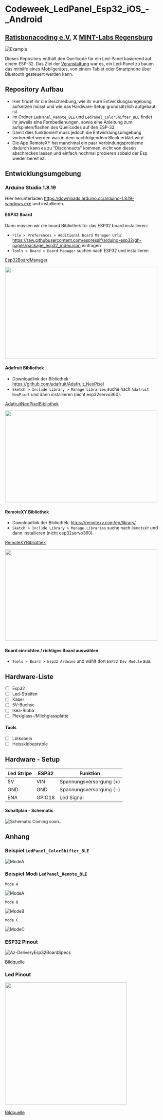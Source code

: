 # Codeweek_LedPanel_Esp32_iOS_-_Android
## [Ratisbonacoding e.V.](https://ratisbona-coding.org/)     X     [MINT-Labs Regensburg](https://www.mint-labs-regensburg.de/)

![Example](https://user-images.githubusercontent.com/69899600/200413175-f846ea16-7e0f-40bf-803a-cce62a4438fa.gif)

Dieses Repository enthält den Quellcode für ein Led-Panel basierend auf einem ESP-32. Das Ziel der 
[Veranstaltung](https://bayern.codeweek.de/programm/veranstaltung/2022-10-07-steuerung-einer-led-lampe) 
war es, ein Led-Panel zu bauen das mithilfe eines Mobilgerätes, von einem Tablet oder Smartphone über Bluetooth gesteuert werden kann.


## Repository Aufbau

- Hier findet ihr die Beschreibung, wie ihr eure Entwicklungsumgebung aufsetzen müsst und wie das Hardware-Setup grundsätzlich aufgebaut ist.
- Im Ordner `LedPanel_Remote_BLE` und `LedPanel_ColorShifter_BLE` findet ihr jeweils eine Fernbedienungen, sowie eine Anleitung zum aufspielen/flashen des Quellcodes auf den ESP-32.
- Damit dies funktioniert muss jedoch die Entwicklungsumgebung vorbereitet werden was in dem nachfolgendem Block erklärt wird.
- Die App RemoteXY hat manchmal ein paar Verbindungsprobleme dadurch kann es zu "Disconnects" kommen, nicht von diesen abschrecken lassen und einfach nochmal probieren sobald der Esp wieder bereit ist.

## Entwicklungsumgebung

### Arduino Studio 1.8.19

Hier herunterladen https://downloads.arduino.cc/arduino-1.8.19-windows.exe und installieren.

#### ESP32 Board

Dann müssen wir die board Bibliothek für das ESP32 board installieren:

* `File > Preferences > Additional Board Manager Urls`: https://raw.githubusercontent.com/espressif/arduino-esp32/gh-pages/package_esp32_index.json eintragen
* `Tools > Board > Board Manager` suchen nach ESP32 und installieren

[Esp32BoardManager](https://user-images.githubusercontent.com/69899600/200091466-2ec865a3-b5e8-44c1-8f2f-9e3639333fe1.jpg)

<img src="https://user-images.githubusercontent.com/69899600/200091466-2ec865a3-b5e8-44c1-8f2f-9e3639333fe1.jpg" width="500" height="300"  />
<img>

#### Adafruit Bibliothek

* Downloadlink der Bibliothek: https://github.com/adafruit/Adafruit_NeoPixel
* `Sketch > Include Library > Manage Libraries` suche nach `Adafruit NeoPixel` und dann installieren (nicht esp32servo360).

[AdafruitNeoPixelBibliothek](https://user-images.githubusercontent.com/69899600/200089927-83541b62-df84-4651-a997-0bbd690aa709.jpg)

<img src="https://user-images.githubusercontent.com/69899600/200089927-83541b62-df84-4651-a997-0bbd690aa709.jpg" width="500" height="300" />
<img>

#### RemoteXY Bibliothek

* Downloadlink der Bibliothek: https://remotexy.com/en/library/
* `Sketch > Include Library > Manage Libraries` suche nach `RemoteXY` und dann installieren (nicht esp32servo360).

[RemoteXYBibliothek](https://user-images.githubusercontent.com/69899600/200091219-74b7ca30-0d31-4203-83a9-6ee3d4292763.jpg)

<img src="https://user-images.githubusercontent.com/69899600/200091219-74b7ca30-0d31-4203-83a9-6ee3d4292763.jpg" width="500" height="300" />
<img>

#### Board einrichten / richtiges Board auswählen

* `Tools > Board > Esp32 Arduino` und wählt dort `ESP32 Dev Module` aus.

## Hardware-Liste

- [ ] Esp32
- [ ] Led-Streifen
- [ ] Kabel
- [ ] 5V-Buchse
- [ ] Ikea-Ribba
- [ ] Plexiglass-/Milchglassplatte

#### Tools
- [ ] Lötkobeln
- [ ] Heissklebepistole

## Hardware - Setup 

| Led Stripe  | ESP32 | Funktion |
| ------------- | ------------- | ------------- |
| 5V   | VIN	| Spannungsversorgung (+) |
| GND	| GND	| Spannungsversorgung (-) |
| ENA	| GPIO18	| Led Signal |

#### Schaltplan - Schematic

![Schematic]() Coming soon...

## Anhang

### Beispiel `LedPanel_ColorShifter_BLE`
![ModeA](https://user-images.githubusercontent.com/69899600/200408860-648750bc-b959-4a21-a9ae-0df95ec39811.gif)

### Beispiel Modi `LedPanel_Remote_BLE`

`Mode A`

![ModeA](https://user-images.githubusercontent.com/69899600/200408860-648750bc-b959-4a21-a9ae-0df95ec39811.gif)

`Mode B`

![ModeB](https://user-images.githubusercontent.com/69899600/200407250-fabff4fa-d1ad-40d0-8c33-8cde1c6fed39.gif)

`Mode C`

![ModeC](https://user-images.githubusercontent.com/69899600/200408049-fd70a20e-6ed9-433b-aa03-dc7a39945273.gif)

### ESP32 Pinout

![Az-DeliveryEsp32BoardSpecs](https://user-images.githubusercontent.com/69899600/200091632-76cfbde5-0814-4d0d-8f4c-69005b0f8844.JPG)

[Bildquelle](https://cdn.shopify.com/s/files/1/1509/1638/files/ESP_-_32_NodeMCU_Developmentboard_Pinout_Diagram.jpg?4479111012146266271)

### Led Pinout
<img src="https://user-images.githubusercontent.com/69899600/200092172-0dff7649-3f32-410e-a05a-3ecc311b0f3a.JPG" width="400" height="400" />
<img>

[Bildquelle](https://m.media-amazon.com/images/I/613Ob9Me-GL._AC_SL1100_.jpg)
